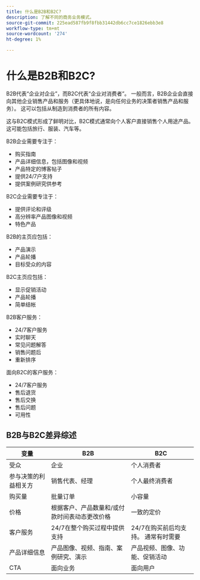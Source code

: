 ```yaml
---
title: 什么是B2B和B2C?
description: 了解不同的商务业务模式。
source-git-commit: 225ead587fb9f8fbb31442db6cc7ce1826ebb3e8
workflow-type: tm+mt
source-wordcount: '274'
ht-degree: 1%

---
```



# 什么是B2B和B2C?

B2B代表“企业对企业”，而B2C代表“企业对消费者”。 一般而言，B2B企业会直接向其他企业销售产品和服务（更具体地说，是向任何业务的决策者销售产品和服务）。 这可以包括从制造到消费者的所有内容。

这与B2C模式形成了鲜明对比，B2C模式通常向个人客户直接销售个人用途产品。 这可能包括旅行、服装、汽车等。

B2B企业需要专注于：

- 购买指南
- 产品详细信息，包括图像和视频
- 产品特定的博客帖子
- 提供24/7户支持
- 提供案例研究供参考

B2C企业需要专注于：

- 提供评论和评级
- 高分辨率产品图像和视频
- 特色产品

B2B的主页应包括：

- 产品演示
- 产品轮播
- 目标受众的内容

B2C主页应包括：

- 显示促销活动
- 产品轮播
- 简单结帐

B2B客户服务：

- 24/7客户服务
- 实时聊天
- 常见问题解答
- 销售问题后
- 重新排序

面向B2C的客户服务：

- 24/7客户服务
- 售后退货
- 售后交换
- 售后问题
- 可用性

## B2B与B2C差异综述

| 变量 | B2B | B2C |
|----------|-----|-----|
| 受众 | 企业 | 个人消费者 |
| 参与决策的利益相关方 | 销售代表、经理 | 个人最终消费者 |
| 购买量 | 批量订单 | 小容量 |
| 价格 | 根据客户、产品数量和/或付款时间表动态更改价格 | 一致的定价 |
| 客户服务 | 24/7在整个购买过程中提供支持 | 24/7在购买前后均支持。 通常有时需要 |
| 产品详细信息 | 产品图像、视频、指南、案例研究、演示 | 产品视频、图像、功能、促销活动 |
| CTA | 面向业务 | 面向用户 |
